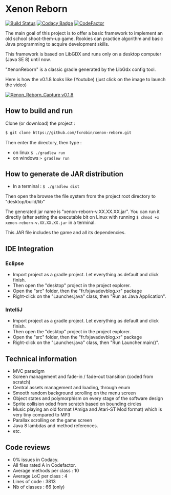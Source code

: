 # Xenon Reborn

[![Build Status](https://travis-ci.org/fxrobin/XenonReborn.svg?branch=master)](https://travis-ci.org/fxrobin/XenonReborn)
[![Codacy Badge](https://app.codacy.com/project/badge/Grade/b8ebef973ed84f11966ddea4d17b5b98)](https://www.codacy.com/manual/fxrobin/XenonReborn/dashboard?utm_source=github.com&amp;utm_medium=referral&amp;utm_content=fxrobin/XenonReborn&amp;utm_campaign=Badge_Grade)
[![CodeFactor](https://www.codefactor.io/repository/github/fxrobin/xenonreborn/badge)](https://www.codefactor.io/repository/github/fxrobin/xenonreborn)

The main goal of this project is to offer a basic framework to implement an old school shoot-them-up game. 
Rookies can practice algorithm and basic Java programming to acquire development skills.

This framework is based on LibGDX and runs only on a desktop computer (Java SE 8) until now.

"XenonReborn" is a classic gradle generated by the LibGdx config tool.

Here is how the v0.1.8 looks like (Youtube) (just click on the image to launch the video)

[![Xenon_Reborn_Capture v0.1.8](http://img.youtube.com/vi/ki39sbk4VKc/0.jpg)](https://youtu.be/ki39sbk4VKc)

## How to build and run

Clone (or download) the project :

```bash
$ git clone https://github.com/fxrobin/xenon-reborn.git
```

Then enter the directory, then type :

- on linux `$ ./gradlew run`
- on windows `> gradlew run`

## How to generate de JAR distribution

- In a terminal : `$ ./gradlew dist`

Then open the browse the file system from the project root directory to "desktop/build/lib"

The generated jar name is "xenon-reborn-v.XX.XX.XX.jar". You can run it directly (after setting the executable bit on Linux with running `$ chmod +x xenon-reborn-v.XX.XX.XX.jar` in a terminal.

This JAR file includes the game and all its dependencies.

## IDE Integration

### Eclipse

- Import project as a gradle project. Let everything as default and click finish.
- Then open the "desktop" project in the project explorer.
- Open the "src" folder, then the "fr.fxjavadevblog.xr" package
- Right-click on the "Launcher.java" class, then "Run as Java Application".

### IntelliJ

- Import project as a gradle project. Let everything as default and click finish.
- Then open the "desktop" project in the project explorer.
- Open the "src" folder, then the "fr.fxjavadevblog.xr" package
- Right-click on the "Launcher.java" class, then "Run Launcher.main()".

## Technical information

- MVC paradigm
- Screen management and fade-in / fade-out transition (coded from scratch)
- Central assets management and loading, through enum
- Smooth random background scrolling on the menu screen
- Object states and polymorphism on every stage of the software design
- Sprite collision oded from scratch based on bounding circles
- Music playing an old format (Amiga and Atari-ST Mod format) which is very tiny compared to MP3
- Parallax scrolling on the game screen
- Java 8 lambdas and method references.
- etc.

## Code reviews

- 0% issues in Codacy.
- All files rated A in Codefactor.
- Average methods per class : 10
- Average LoC per class : 4
- Lines of code : 3813
- Nb of classes : 66 (only)
